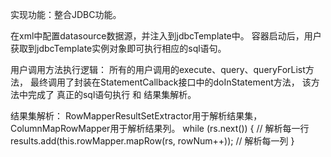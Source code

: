 实现功能：整合JDBC功能。

在xml中配置datasource数据源，并注入到jdbcTemplate中。
容器启动后，用户获取到jdbcTemplate实例对象即可执行相应的sql语句。


用户调用方法执行逻辑：
所有的用户调用的execute、query、queryForList方法，
最终调用了封装在StatementCallback接口中的doInStatement方法，
该方法中完成了 真正的sql语句执行 和 结果集解析。


结果集解析：
RowMapperResultSetExtractor用于解析结果集， ColumnMapRowMapper用于解析结果列。
while (rs.next()) { // 解析每一行
results.add(this.rowMapper.mapRow(rs, rowNum++)); // 解析每一列
}